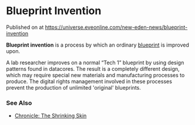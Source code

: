 # Blueprint Invention
Published on  at https://universe.eveonline.com/new-eden-news/blueprint-invention

**Blueprint invention** is a process by which an ordinary [blueprint](blueprint) is improved upon.

A lab researcher improves on a normal “Tech 1” blueprint by using design patterns found in datacores. The result is a completely different design, which may require special new materials and manufacturing processes to produce. The digital rights management involved in these processes prevent the production of unlimited 'original' blueprints.


### See Also
* [Chronicle: The Shrinking Skin](7ANpDOkCn8cgmnKbodeeOx)
